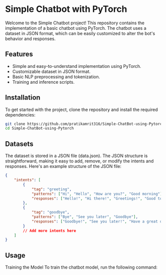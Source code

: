 # Simple Chatbot with PyTorch

Welcome to the Simple Chatbot project! This repository contains the implementation of a basic chatbot using PyTorch. The chatbot uses a dataset in JSON format, which can be easily customized to alter the bot's behavior and responses.

## Features

- Simple and easy-to-understand implementation using PyTorch.
- Customizable dataset in JSON format.
- Basic NLP preprocessing and tokenization.
- Training and inference scripts.

## Installation

To get started with the project, clone the repository and install the required dependencies:

```bash
git clone https://github.com/pratikamrit316/Simple-ChatBot-using-Pytorch.git
cd Simple-ChatBot-using-Pytorch
```

## Datasets
The dataset is stored in a JSON file (data.json). The JSON structure is straightforward, making it easy to add, remove, or modify the intents and responses. Here's an example structure of the JSON file:

```json
{
    "intents": [
        {
            "tag": "greeting",
            "patterns": ["Hi", "Hello", "How are you?", "Good morning"],
            "responses": ["Hello!", "Hi there!", "Greetings!", "Good to see you!"]
        },
        {
            "tag": "goodbye",
            "patterns": ["Bye", "See you later", "Goodbye"],
            "responses": ["Goodbye!", "See you later!", "Have a great day!"]
        }
        // Add more intents here
    ]
}
```

## Usage

Training the Model
To train the chatbot model, run the following command:
